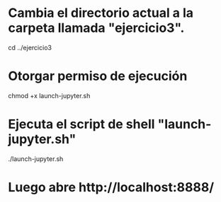 # Cambia el directorio actual a la carpeta llamada "ejercicio3".
cd ../ejercicio3

# Otorgar permiso de ejecución
chmod +x launch-jupyter.sh

# Ejecuta el script de shell "launch-jupyter.sh"
./launch-jupyter.sh

# Luego abre http://localhost:8888/

